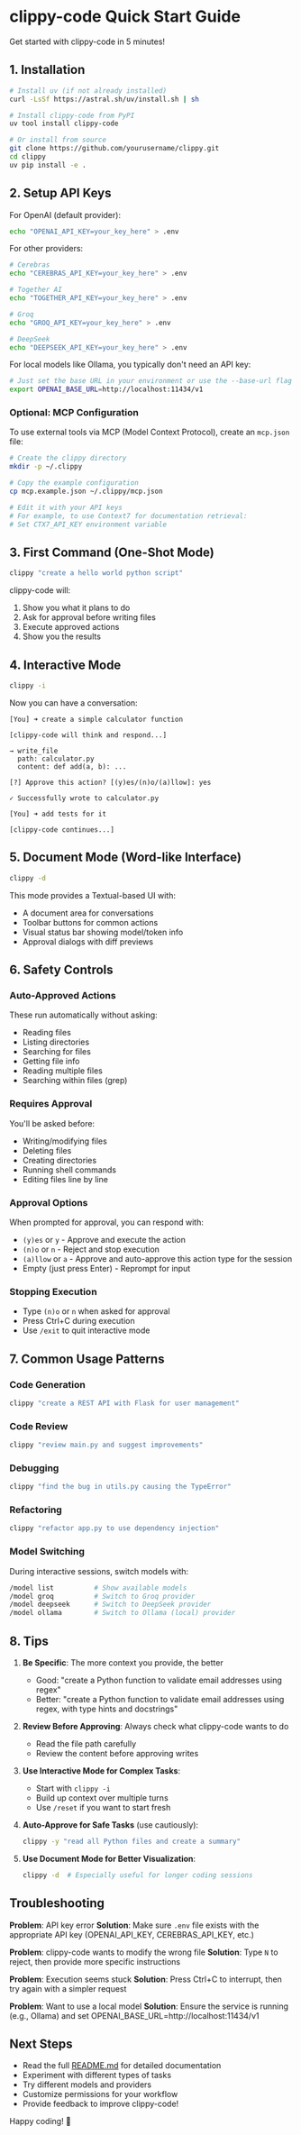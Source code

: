 # clippy-code Quick Start Guide

Get started with clippy-code in 5 minutes!

## 1. Installation

```bash
# Install uv (if not already installed)
curl -LsSf https://astral.sh/uv/install.sh | sh

# Install clippy-code from PyPI
uv tool install clippy-code

# Or install from source
git clone https://github.com/yourusername/clippy.git
cd clippy
uv pip install -e .
```

## 2. Setup API Keys

For OpenAI (default provider):

```bash
echo "OPENAI_API_KEY=your_key_here" > .env
```

For other providers:

```bash
# Cerebras
echo "CEREBRAS_API_KEY=your_key_here" > .env

# Together AI
echo "TOGETHER_API_KEY=your_key_here" > .env

# Groq
echo "GROQ_API_KEY=your_key_here" > .env

# DeepSeek
echo "DEEPSEEK_API_KEY=your_key_here" > .env
```

For local models like Ollama, you typically don't need an API key:

```bash
# Just set the base URL in your environment or use the --base-url flag
export OPENAI_BASE_URL=http://localhost:11434/v1
```

### Optional: MCP Configuration

To use external tools via MCP (Model Context Protocol), create an `mcp.json` file:

```bash
# Create the clippy directory
mkdir -p ~/.clippy

# Copy the example configuration
cp mcp.example.json ~/.clippy/mcp.json

# Edit it with your API keys
# For example, to use Context7 for documentation retrieval:
# Set CTX7_API_KEY environment variable
```

## 3. First Command (One-Shot Mode)

```bash
clippy "create a hello world python script"
```

clippy-code will:

1. Show you what it plans to do
2. Ask for approval before writing files
3. Execute approved actions
4. Show you the results

## 4. Interactive Mode

```bash
clippy -i
```

Now you can have a conversation:

```
[You] ➜ create a simple calculator function

[clippy-code will think and respond...]

→ write_file
  path: calculator.py
  content: def add(a, b): ...

[?] Approve this action? [(y)es/(n)o/(a)llow]: yes

✓ Successfully wrote to calculator.py

[You] ➜ add tests for it

[clippy-code continues...]
```

## 5. Document Mode (Word-like Interface)

```bash
clippy -d
```

This mode provides a Textual-based UI with:

- A document area for conversations
- Toolbar buttons for common actions
- Visual status bar showing model/token info
- Approval dialogs with diff previews

## 6. Safety Controls

### Auto-Approved Actions

These run automatically without asking:

- Reading files
- Listing directories
- Searching for files
- Getting file info
- Reading multiple files
- Searching within files (grep)

### Requires Approval

You'll be asked before:

- Writing/modifying files
- Deleting files
- Creating directories
- Running shell commands
- Editing files line by line

### Approval Options

When prompted for approval, you can respond with:

- `(y)es` or `y` - Approve and execute the action
- `(n)o` or `n` - Reject and stop execution
- `(a)llow` or `a` - Approve and auto-approve this action type for the session
- Empty (just press Enter) - Reprompt for input

### Stopping Execution

- Type `(n)o` or `n` when asked for approval
- Press Ctrl+C during execution
- Use `/exit` to quit interactive mode

## 7. Common Usage Patterns

### Code Generation

```bash
clippy "create a REST API with Flask for user management"
```

### Code Review

```bash
clippy "review main.py and suggest improvements"
```

### Debugging

```bash
clippy "find the bug in utils.py causing the TypeError"
```

### Refactoring

```bash
clippy "refactor app.py to use dependency injection"
```

### Model Switching

During interactive sessions, switch models with:

```bash
/model list          # Show available models
/model groq          # Switch to Groq provider
/model deepseek      # Switch to DeepSeek provider
/model ollama        # Switch to Ollama (local) provider
```

## 8. Tips

1. **Be Specific**: The more context you provide, the better

   - Good: "create a Python function to validate email addresses using regex"
   - Better: "create a Python function to validate email addresses using regex, with type hints and docstrings"

2. **Review Before Approving**: Always check what clippy-code wants to do

   - Read the file path carefully
   - Review the content before approving writes

3. **Use Interactive Mode for Complex Tasks**:

   - Start with `clippy -i`
   - Build up context over multiple turns
   - Use `/reset` if you want to start fresh

4. **Auto-Approve for Safe Tasks** (use cautiously):

   ```bash
   clippy -y "read all Python files and create a summary"
   ```

5. **Use Document Mode for Better Visualization**:
   ```bash
   clippy -d  # Especially useful for longer coding sessions
   ```

## Troubleshooting

**Problem**: API key error
**Solution**: Make sure `.env` file exists with the appropriate API key (OPENAI_API_KEY, CEREBRAS_API_KEY, etc.)

**Problem**: clippy-code wants to modify the wrong file
**Solution**: Type `N` to reject, then provide more specific instructions

**Problem**: Execution seems stuck
**Solution**: Press Ctrl+C to interrupt, then try again with a simpler request

**Problem**: Want to use a local model
**Solution**: Ensure the service is running (e.g., Ollama) and set OPENAI_BASE_URL=http://localhost:11434/v1

## Next Steps

- Read the full [README.md](README.md) for detailed documentation
- Experiment with different types of tasks
- Try different models and providers
- Customize permissions for your workflow
- Provide feedback to improve clippy-code!

Happy coding! 📎
